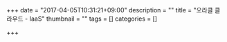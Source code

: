 +++
date = "2017-04-05T10:31:21+09:00"
description = ""
title = "오라클 클라우드 - IaaS"
thumbnail = ""
tags = []
categories = []

+++

